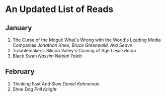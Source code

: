 # An Updated List of Reads

## January
1. The Curse of the Mogul: What's Wrong with the World's Leading Media Companies
*Jonathan Knee, Bruce Greenwald, Ava Seave*
2. Troublemakers: Silicon Valley's Coming of Age
*Leslie Berlin*
3. Black Swan
*Nassim Nikolai Taleb*

## February
1. Thinking Fast And Slow
*Daniel Kahneman*
2. Shoe Dog
*Phil Knight*


